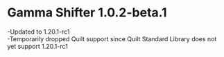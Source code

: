# Gamma Shifter 1.0.2-beta.1

-Updated to 1.20.1-rc1<br>
-Temporarily dropped Quilt support since Quilt Standard Library does not yet support 1.20.1-rc1
